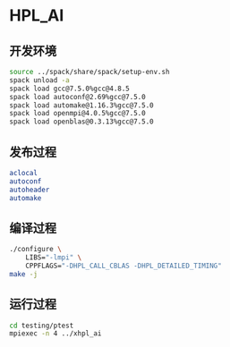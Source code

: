 # HPL_AI

## 开发环境

```bash
source ../spack/share/spack/setup-env.sh
spack unload -a
spack load gcc@7.5.0%gcc@4.8.5
spack load autoconf@2.69%gcc@7.5.0
spack load automake@1.16.3%gcc@7.5.0
spack load openmpi@4.0.5%gcc@7.5.0
spack load openblas@0.3.13%gcc@7.5.0
```

## 发布过程

```bash
aclocal
autoconf
autoheader
automake
```

## 编译过程

```bash
./configure \
    LIBS="-lmpi" \
    CPPFLAGS="-DHPL_CALL_CBLAS -DHPL_DETAILED_TIMING"
make -j
```

## 运行过程

```bash
cd testing/ptest
mpiexec -n 4 ../xhpl_ai
```
